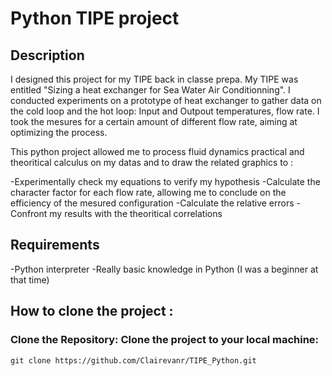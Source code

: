# Python TIPE project 

## Description

I designed this project for my TIPE back in classe prepa. My TIPE was entitled "Sizing a heat exchanger for Sea Water Air Conditionning". I conducted experiments on a prototype of heat exchanger to gather data on the cold loop and the hot loop: Input and Outpout temperatures, flow rate. I took the mesures for a certain amount of different flow rate, aiming at optimizing the process. 

This python project allowed me to process fluid dynamics practical and theoritical calculus on my datas and to draw the related graphics to :

-Experimentally check my equations to verify my hypothesis
-Calculate the character factor for each flow rate, allowing me to conclude on the efficiency of the mesured configuration
-Calculate the relative errors
-Confront my results with the theoritical correlations



## Requirements 

-Python interpreter
-Really basic knowledge in Python (I was a beginner at that time)

## How to clone the project :

### Clone the Repository: Clone the project to your local machine:
    git clone https://github.com/Clairevanr/TIPE_Python.git
